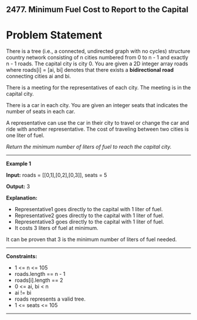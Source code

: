 ## 2477. Minimum Fuel Cost to Report to the Capital

# Problem Statement

There is a tree (i.e., a connected, undirected graph with no cycles) structure country network consisting of n cities numbered from 0 to n - 1 and exactly n - 1 roads. The capital city is city 0. You are given a 2D integer array roads where roads[i] = [ai, bi] denotes that there exists a **bidirectional road** connecting cities ai and bi.

There is a meeting for the representatives of each city. The meeting is in the capital city.

There is a car in each city. You are given an integer seats that indicates the number of seats in each car.

A representative can use the car in their city to travel or change the car and ride with another representative. The cost of traveling between two cities is one liter of fuel.

*Return the minimum number of liters of fuel to reach the capital city.*

---

**Example 1**

**Input:** roads = [[0,1],[0,2],[0,3]], seats = 5

**Output:** 3

**Explanation:**
- Representative1 goes directly to the capital with 1 liter of fuel.
- Representative2 goes directly to the capital with 1 liter of fuel.
- Representative3 goes directly to the capital with 1 liter of fuel.
- It costs 3 liters of fuel at minimum. 
  
It can be proven that 3 is the minimum number of liters of fuel needed.

---

**Constraints:**

- 1 <= n <= 105
- roads.length == n - 1
- roads[i].length == 2
- 0 <= ai, bi < n
- ai != bi
- roads represents a valid tree.
- 1 <= seats <= 105

---
